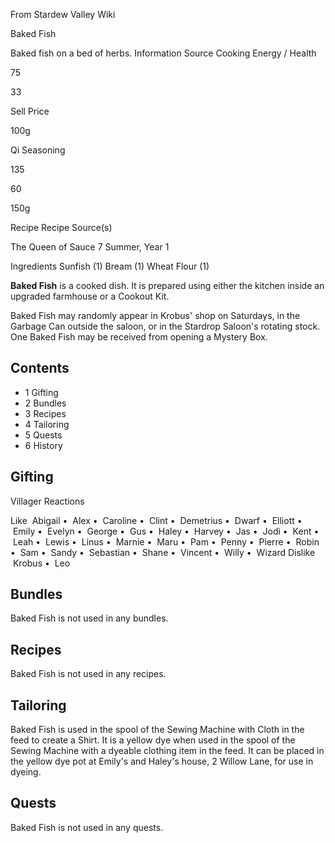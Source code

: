 From Stardew Valley Wiki

Baked Fish

Baked fish on a bed of herbs. Information Source Cooking Energy / Health

75

33

Sell Price

100g

Qi Seasoning

135

60

150g

Recipe Recipe Source(s)

The Queen of Sauce 7 Summer, Year 1

Ingredients Sunfish (1) Bream (1) Wheat Flour (1)

**Baked Fish** is a cooked dish. It is prepared using either the kitchen inside an upgraded farmhouse or a Cookout Kit.

Baked Fish may randomly appear in Krobus' shop on Saturdays, in the Garbage Can outside the saloon, or in the Stardrop Saloon's rotating stock. One Baked Fish may be received from opening a Mystery Box.

## Contents

- 1 Gifting
- 2 Bundles
- 3 Recipes
- 4 Tailoring
- 5 Quests
- 6 History

## Gifting

Villager Reactions

Like  Abigail •  Alex •  Caroline •  Clint •  Demetrius •  Dwarf •  Elliott •  Emily •  Evelyn •  George •  Gus •  Haley •  Harvey •  Jas •  Jodi •  Kent •  Leah •  Lewis •  Linus •  Marnie •  Maru •  Pam •  Penny •  Pierre •  Robin •  Sam •  Sandy •  Sebastian •  Shane •  Vincent •  Willy •  Wizard Dislike  Krobus •  Leo

## Bundles

Baked Fish is not used in any bundles.

## Recipes

Baked Fish is not used in any recipes.

## Tailoring

Baked Fish is used in the spool of the Sewing Machine with Cloth in the feed to create a Shirt. It is a yellow dye when used in the spool of the Sewing Machine with a dyeable clothing item in the feed. It can be placed in the yellow dye pot at Emily's and Haley's house, 2 Willow Lane, for use in dyeing.

## Quests

Baked Fish is not used in any quests.